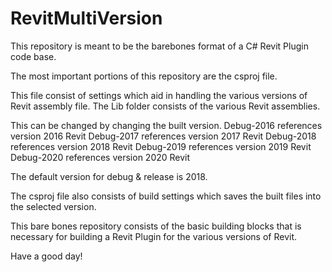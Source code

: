 # RevitMultiVersion

This repository is meant to be the barebones format of a C# Revit Plugin code base.

The most important portions of this repository are the csproj file.

This file consist of settings which aid in handling the various versions of Revit assembly file.
The Lib folder consists of the various Revit assemblies.

This can be changed by changing the built version.
Debug-2016 references version 2016 Revit
Debug-2017 references version 2017 Revit
Debug-2018 references version 2018 Revit
Debug-2019 references version 2019 Revit
Debug-2020 references version 2020 Revit

The default version for debug & release is 2018.

The csproj file also consists of build settings which saves the built files into the selected version.


This bare bones repository consists of the basic building blocks that is necessary for building a Revit Plugin for the various versions of Revit.

Have a good day!
